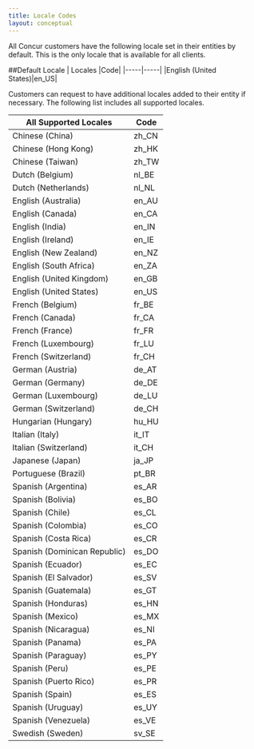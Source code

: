 ```yaml
---
title: Locale Codes 
layout: conceptual
---
```


All Concur customers have the following locale set in their entities by default. This is the only locale that is available for all clients.

##Default Locale
|  Locales |Code|
|-----|-----|
|English (United States)|en_US|

Customers can request to have additional locales added to their entity if necessary. The following list includes all supported locales.


|  All Supported Locales |Code|
| ----- |-----|
|Chinese (China)|zh_CN|
|Chinese (Hong Kong)|zh_HK|
|Chinese (Taiwan)|zh_TW|
|Dutch (Belgium)|nl_BE|
|Dutch (Netherlands)|nl_NL|
|English (Australia)|en_AU|
|English (Canada)|en_CA|
|English (India)|en_IN|
|English (Ireland)|en_IE|
|English (New Zealand)|en_NZ|
|English (South Africa)|en_ZA|
|English (United Kingdom)|en_GB|
|English (United States)|en_US|
|French (Belgium)|fr_BE|
|French (Canada)|fr_CA|
|French (France)|fr_FR|
|French (Luxembourg)|fr_LU|
|French (Switzerland)|fr_CH|
|German (Austria)|de_AT|
|German (Germany)|de_DE|
|German (Luxembourg)|de_LU|
|German (Switzerland)|de_CH|
|Hungarian (Hungary)|hu_HU|
|Italian (Italy)|it_IT|
|Italian (Switzerland)|it_CH|
|Japanese (Japan)|ja_JP|
|Portuguese (Brazil)|pt_BR|
|Spanish (Argentina)|es_AR|
|Spanish (Bolivia)|es_BO|
|Spanish (Chile)|es_CL|
|Spanish (Colombia)|es_CO|
|Spanish (Costa Rica)|es_CR|
|Spanish (Dominican Republic)|es_DO|
|Spanish (Ecuador)|es_EC|
|Spanish (El Salvador)|es_SV|
|Spanish (Guatemala)|es_GT|
|Spanish (Honduras)|es_HN|
|Spanish (Mexico)|es_MX|
|Spanish (Nicaragua)|es_NI|
|Spanish (Panama)|es_PA|
|Spanish (Paraguay)|es_PY|
|Spanish (Peru)|es_PE|
|Spanish (Puerto Rico)|es_PR|
|Spanish (Spain)|es_ES|
|Spanish (Uruguay)|es_UY|
|Spanish (Venezuela)|es_VE|
|Swedish (Sweden)|sv_SE| 

<br>
